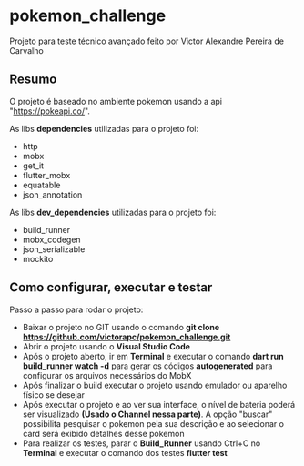 # pokemon_challenge

Projeto para teste técnico avançado feito por Victor Alexandre Pereira de Carvalho

## Resumo

O projeto é baseado no ambiente pokemon usando a api "https://pokeapi.co/".

As libs **dependencies** utilizadas para o projeto foi:
 - http
 - mobx
 - get_it
 - flutter_mobx
 - equatable
 - json_annotation

As libs **dev_dependencies** utilizadas para o projeto foi:
 - build_runner
 - mobx_codegen
 - json_serializable
 - mockito

 ## Como configurar, executar e testar

 Passo a passo para rodar o projeto:
  - Baixar o projeto no GIT usando o comando **git clone https://github.com/victorapc/pokemon_challenge.git**
  - Abrir o projeto usando o **Visual Studio Code**
  - Após o projeto aberto, ir em **Terminal** e executar o comando **dart run build_runner watch -d** para gerar os códigos **autogenerated** para configurar os arquivos necessários do MobX
  - Após finalizar o build executar o projeto usando emulador ou aparelho físico se desejar
  - Após executar o projeto e ao ver sua interface, o nível de bateria poderá ser visualizado **(Usado o Channel nessa parte)**. A opção "buscar" possibilita  pesquisar o pokemon pela sua descrição e ao selecionar o card será exibido detalhes desse pokemon
  - Para realizar os testes, parar o **Build_Runner** usando Ctrl+C no **Terminal** e executar o comando dos testes **flutter test**

